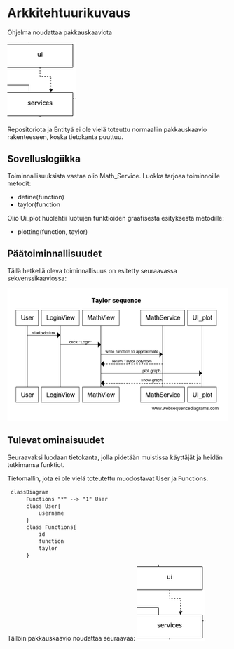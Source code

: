 # Arkkitehtuurikuvaus

Ohjelma noudattaa pakkauskaaviota

![](./pakkauskaavio_todellinen.png)

Repositoriota ja Entityä ei ole vielä toteuttu normaaliin pakkauskaavio rakenteeseen, koska tietokanta puuttuu.


## Sovelluslogiikka

Toiminnallisuuksista vastaa olio Math_Service. Luokka tarjoaa toiminnoille metodit:
- define(function)
- taylor(function

Olio Ui_plot huolehtii luotujen funktioiden graafisesta esityksestä metodille:
- plotting(function, taylor)

## Päätoiminnallisuudet

Tällä hetkellä oleva toiminnallisuus on esitetty seuraavassa sekvenssikaaviossa:

![](./sekvenssikaavio.png)


## Tulevat ominaisuudet

Seuraavaksi luodaan tietokanta, jolla pidetään muistissa käyttäjät ja heidän tutkimansa funktiot.

Tietomallin, jota ei ole vielä toteutettu muodostavat User ja Functions.


```mermaid
 classDiagram
      Functions "*" --> "1" User
      class User{
          username
      }
      class Functions{
          id
          function
          taylor
      }
```
Tällöin pakkauskaavio noudattaa seuraavaa:
![](./pakkauskaavio_todellinen.png)


